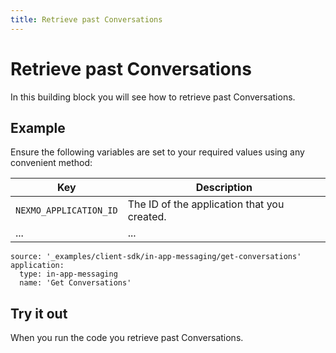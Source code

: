 ```yaml
---
title: Retrieve past Conversations
---
```


# Retrieve past Conversations

In this building block you will see how to retrieve past Conversations.

## Example

Ensure the following variables are set to your required values using any convenient method:

Key | Description
-- | --
`NEXMO_APPLICATION_ID` | The ID of the application that you created.
... | ...

```building_blocks
source: '_examples/client-sdk/in-app-messaging/get-conversations'
application:
  type: in-app-messaging
  name: 'Get Conversations'
```

## Try it out

When you run the code you retrieve past Conversations.
